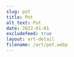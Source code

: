 ```yaml
---
slug: pot
title: Pot
alt_text: Pot
date: 2022-01-01
excludefeed: true
layout: art-detail
filename: /art/pot.webp
---
```

